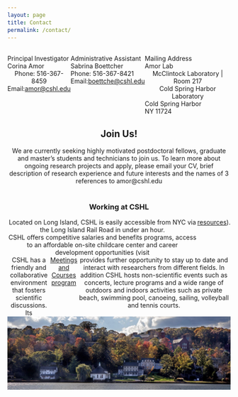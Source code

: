 ```yaml
---
layout: page
title: Contact
permalink: /contact/
---
```

<!-- TODO: Map Pending-->

<!-- - Phone: 123-456-7890
- Mail: [corina@awesome_lab.com](mailto:corina@awesome_lab.com)
 -->

<style>
    .row{
        display: flex;
        text-align: center;
    }
h2 {text-align: center;}
h3 {text-align: center;}

</style>

<br>


<div class="row align-items-start">
    <div class="col-md-4">
        <div class="row justify-content-center">
            Principal Investigator
        </div>
        <div class="row justify-content-center">
            Corina Amor
        </div>
        <div class="row justify-content-center">
            Phone: 516-367-8459
        </div>
        <div class="row justify-content-center">
            Email: <a href="mailto:amor@cshl.edu" target="_blank"> amor@cshl.edu </a>
        </div>
    </div>
    <div class="col-md-4">
        <div class="row justify-content-center">
            Administrative Assistant
        </div>
        <div class="row justify-content-center">
            Sabrina Boettcher
        </div>
        <div class="row justify-content-center">
            Phone: 516-367-8421
        </div>
        <div class="row justify-content-center">
            Email: <a href="mailto:boettche@cshl.edu" target="_blank"> boettche@cshl.edu </a>
        </div>
    </div>
    <div class="col-md-4">
        <div class="row justify-content-center">
            Mailing Address
        </div>
        <div class="row justify-content-center">
            Amor Lab
        </div>
        <div class="row justify-content-center">
            McClintock Laboratory | Room 217
        </div>
        <div class="row justify-content-center">
            Cold Spring Harbor Laboratory
        </div>
        <div class="row justify-content-center">
            Cold Spring Harbor
        </div>
        <div class="row justify-content-center">
            NY 11724
        </div>
    </div>
</div>


<h2> Join Us! </h2>

<div class="col-lg">
    <div class="row">
        We are currently seeking highly motivated postdoctoral fellows, graduate and master’s students and technicians to join us. To learn more about ongoing research projects and apply, please email your CV, brief description of research experience and future interests and the names of 3 references to amor@cshl.edu
    </div>
    <br>
    <h3> Working at CSHL</h3>
    <div class="row">
        Located on Long Island, CSHL is easily accessible from NYC via the Long Island Rail Road in under an hour.<br>
        CSHL offers competitive salaries and benefits programs, access to an affordable on-site childcare center and career development opportunities (visit <a href="https://www.cshl.edu/research/postdoctoral-research/">resources</a>).
    </div>
    <div class="row">
        CSHL  has a friendly and collaborative environment that fosters scientific discussions. Its <a href="https://meetings.cshl.edu/index.aspx"> Meetings and Courses program</a> provides further opportunity to stay up to date and interact with researchers from different fields. In addition CSHL hosts non-scientific events such as concerts, lecture programs and a wide range of outdoors and indoors activities such as private beach, swimming pool, canoeing, sailing, volleyball and tennis courts.
    </div>
    <div class="row">   
        <img class="img-responsive" src="../img/cshl_pic_in_join_us.jpeg" style="width:100%"/>
    </div>
</div>